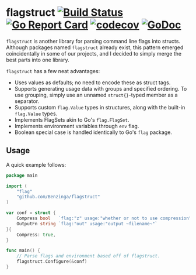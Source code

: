 # flagstruct [![Build Status](https://travis-ci.org/Benzinga/flagstruct.svg?branch=master)](https://travis-ci.org/Benzinga/flagstruct) [![Go Report Card](https://goreportcard.com/badge/github.com/Benzinga/flagstruct)](https://goreportcard.com/report/github.com/Benzinga/flagstruct) [![codecov](https://codecov.io/gh/Benzinga/flagstruct/branch/master/graph/badge.svg)](https://codecov.io/gh/Benzinga/flagstruct) [![GoDoc](https://godoc.org/github.com/Benzinga/flagstruct?status.svg)](https://godoc.org/github.com/Benzinga/flagstruct)
`flagstruct` is another library for parsing command line flags into structs.
Although packages named `flagstruct` already exist, this pattern emerged
coincidentally in some of our projects, and I decided to simply merge the
best parts into one library.

`flagstruct` has a few neat advantages:

  - Uses values as defaults; no need to encode these as struct tags.
  - Supports generating usage data with groups and specified ordering.
    To use grouping, simply use an unnamed `struct{}`-typed member as a
    separator.
  - Supports custom `flag.Value` types in structures, along with the built-in
    `flag.Value` types.
  - Implements FlagSets akin to Go's `flag.FlagSet`.
  - Implements environment variables through `env` flag.
  - Boolean special case is handled identically to Go's `flag` package.

## Usage
A quick example follows:

```go
package main

import (
    "flag"
    "github.com/Benzinga/flagstruct"
)

var conf = struct {
    Compress bool   `flag:"z" usage:"whether or not to use compression" env:"COMPRESS"`
    OutputFn string `flag:"out" usage:"output ~filename~"`
}{
    Compress: true,
}

func main() {
    // Parse flags and environment based off of flagstruct.
    flagstruct.Configure(&conf)
}
```
